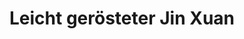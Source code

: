 ---
title: Leicht gerösteter Jin&nbsp;Xuan
color: yellow
info: Wie der Vertreter aus Alishan, aber zusätzlich leicht geröstet.

shop: Taiwan Tea Crafts
shop-url: https://www.taiwanteacrafts.com/product/organic-jin-xuan-oolong-tea
order-id: 2022-ttc-1
order-date: Januar&nbsp;2022
key: 3

show-details: true
type: Oolong
country: Taiwan
location: Beishan 
harvest: Oktober 2021
harvest-style: handgepflückt
elevation: 1100m
cultivar: Jin Xuan
oxidation: niedrig
roasting: leicht

gongfu: true
gongfu-temperature: 90°C
gongfu-weight: 6g pro 100ml 
gongfu-volume: der Gefäßboden bedeckt ist
gongfu-rinse: blitz
gongfu-first: 10 Sekunden
gongfu-second: 10 Sekunden
gongfu-third: 10 Sekunden
gongfu-further: +10 Sekunden pro Aufguss
gongfu-increase-temperature: true

show-notes: true
aroma-dry: milchig-blumig,<br>leicht nussiger Grundton
aroma-wet: Nussigkeit kommt stärker heraus,<br>erinnert an angebratenen Rosenkohl
liquer-color: blasses Gelb
taste-early: ebenfalls nussig und leicht blumig,<br>trotz der geringen Oxidation nicht grasig
taste-later: Süße kommt stärker heraus
texture: eher dünn,<br>hinterlässt ein leicht samtiges Gefühl,<br> erinnert an Zimt
feeling: wärmend
spent-leaf: dunkelgrün mit wenig roten Rändern,<br>ganze Blätter, teilweise noch mit Stiel
---